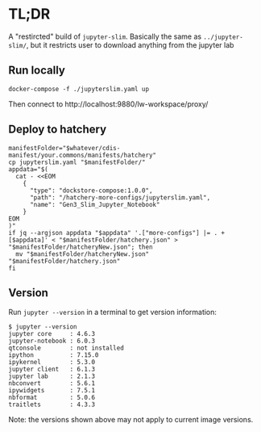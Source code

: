 # TL;DR

A "restircted" build of `jupyter-slim`.  Basically the same as `../jupyter-slim/`, but it restricts user to download anything from the jupyter lab

## Run locally

```
docker-compose -f ./jupyterslim.yaml up
```

Then connect to http://localhost:9880/lw-workspace/proxy/

## Deploy to hatchery

```
manifestFolder="$whatever/cdis-manifest/your.commons/manifests/hatchery"
cp jupyterslim.yaml "$manifestFolder/"
appdata="$(
  cat - <<EOM
    {
      "type": "dockstore-compose:1.0.0",
      "path": "/hatchery-more-configs/jupyterslim.yaml",
      "name": "Gen3_Slim_Jupyter_Notebook"
    }
EOM
)"
if jq --argjson appdata "$appdata" '.["more-configs"] |= . + [$appdata]' < "$manifestFolder/hatchery.json" > "$manifestFolder/hatcheryNew.json"; then
  mv "$manifestFolder/hatcheryNew.json" "$manifestFolder/hatchery.json"
fi

```

## Version

Run `jupyter --version` in a terminal to get version information:

```
$ jupyter --version
jupyter core     : 4.6.3
jupyter-notebook : 6.0.3
qtconsole        : not installed
ipython          : 7.15.0
ipykernel        : 5.3.0
jupyter client   : 6.1.3
jupyter lab      : 2.1.3
nbconvert        : 5.6.1
ipywidgets       : 7.5.1
nbformat         : 5.0.6
traitlets        : 4.3.3
```

Note: the versions shown above may not apply to current image versions.

